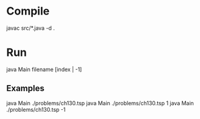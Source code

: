 # Compile

javac src/*.java -d .


# Run

java Main filename [index | -1]


## Examples

java Main ./problems/ch130.tsp
java Main ./problems/ch130.tsp 1
java Main ./problems/ch130.tsp -1
